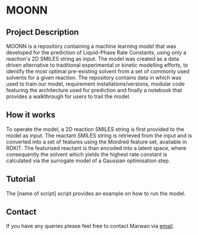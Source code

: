 # MOONN

## Project Description
MOONN is a repository containing a machine learning model that was developed for the prediction of Liquid-Phase Rate Constants, using only a reaction's 2D SMILES string as input.
The model was created as a data driven alternative to traditional experimental or kinetic modelling efforts, to identify the most optimal pre-existing solvent from a set of commonly used solvents for a given reaction. 
The repository contains data in which was used to train our model, requirement installations/versions, modular code featuring the architecture used for prediction and finally a notebook that provides a walkthrough for users to trail the model. 

## How it works
To operate the model, a 2D reaction SMILES string is first provided to the model as input. The reactant SMILES string is retrieved from the input and is converted into a set of features using the Mordred feature set, available in RDKIT. The featurised reactant is than encoded into a latent space, where consequently the solvent which yields the highest rate constant is calculated via the surrogate model of a Gaussian optimisation step. 

## Tutorial 
The [name of script] script provides an example on how to run the model. 

## Contact
If you have any queries please feel free to contact Marwan via [email](mz354@ic.ac.uk). 

